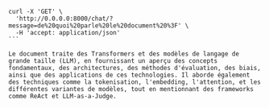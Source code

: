 ````
curl -X 'GET' \
  'http://0.0.0.0:8000/chat/?message=de%20quoi%20parle%20le%20document%20%3F' \
  -H 'accept: application/json' 
```

Le document traite des Transformers et des modèles de langage de grande taille (LLM), en fournissant un aperçu des concepts fondamentaux, des architectures, des méthodes d'évaluation, des biais, ainsi que des applications de ces technologies. Il aborde également des techniques comme la tokenisation, l'embedding, l'attention, et les différentes variantes de modèles, tout en mentionnant des frameworks comme ReAct et LLM-as-a-Judge.                                               
